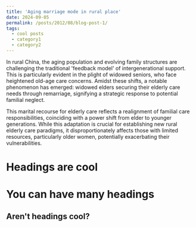 ```yaml
---
title: 'Aging marriage mode in rural place'
date: 2024-09-05
permalink: /posts/2012/08/blog-post-1/
tags:
  - cool posts
  - category1
  - category2
---
```


In rural China, the aging population and evolving family structures are challenging the traditional 'feedback model' of intergenerational support. This is particularly evident in the plight of widowed seniors, who face heightened old-age care concerns. Amidst these shifts, a notable phenomenon has emerged: widowed elders securing their elderly care needs through remarriage, signifying a strategic response to potential familial neglect.

This marital recourse for elderly care reflects a realignment of familial care responsibilities, coinciding with a power shift from elder to younger generations. While this adaptation is crucial for establishing new rural elderly care paradigms, it disproportionately affects those with limited resources, particularly older women, potentially exacerbating their vulnerabilities.

Headings are cool
======

You can have many headings
======

Aren't headings cool?
------
